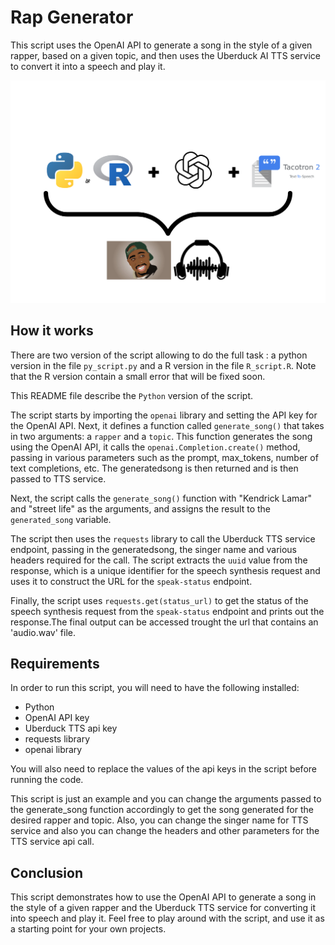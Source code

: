 # Rap Generator

This script uses the OpenAI API to generate a song in the style of a given rapper, based on a given topic, and then uses the Uberduck AI TTS service to convert it into a speech and play it.

![Alt text](www/workflow.png?raw=true "Title")


## How it works

There are two version of the script allowing to do the full task :  a python version in the file `py_script.py` and a R version in the file `R_script.R`. Note that the R version contain a small error that will be fixed soon.

This README file describe the `Python` version of the script.

The script starts by importing the `openai` library and setting the API key for the OpenAI API. Next, it defines a function called `generate_song()` that takes in two arguments: a `rapper` and a `topic`. This function generates the song using the OpenAI API, it calls the `openai.Completion.create()` method, passing in various parameters such as the prompt, max_tokens, number of text completions, etc. The generatedsong is then returned and is then passed to TTS service.

Next, the script calls the `generate_song()` function with "Kendrick Lamar" and "street life" as the arguments, and assigns the result to the `generated_song` variable.

The script then uses the `requests` library to call the Uberduck TTS service endpoint, passing in the generatedsong,  the singer name and various headers required for the call. The script extracts the `uuid` value from the response, which is a unique identifier for the speech synthesis request and uses it to construct the URL for the `speak-status` endpoint.

Finally, the script uses `requests.get(status_url)` to get the status of the speech synthesis request from the `speak-status` endpoint and prints out the response.The final output can be accessed  trought the url that contains an 'audio.wav' file.

## Requirements

In order to run this script, you will need to have the following installed:
- Python
- OpenAI API key
- Uberduck TTS api key
- requests library
- openai library

You will also need to replace the values of the api keys in the script before running the code.

This script is just an example and you can change the arguments passed to the generate_song function accordingly to get the song generated for the desired rapper and topic.
Also, you can change the singer name for TTS service and also you can change the headers and other parameters for the TTS service api call.

## Conclusion

This script demonstrates how to use the OpenAI API to generate a song in the style of a given rapper and the Uberduck TTS service for converting it into speech and play it. Feel free to play around with the script, and use it as a starting point for your own projects.
